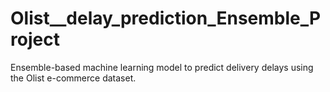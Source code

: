 # Olist__delay_prediction_Ensemble_Project
Ensemble-based machine learning model to predict delivery delays using the Olist e-commerce dataset.

